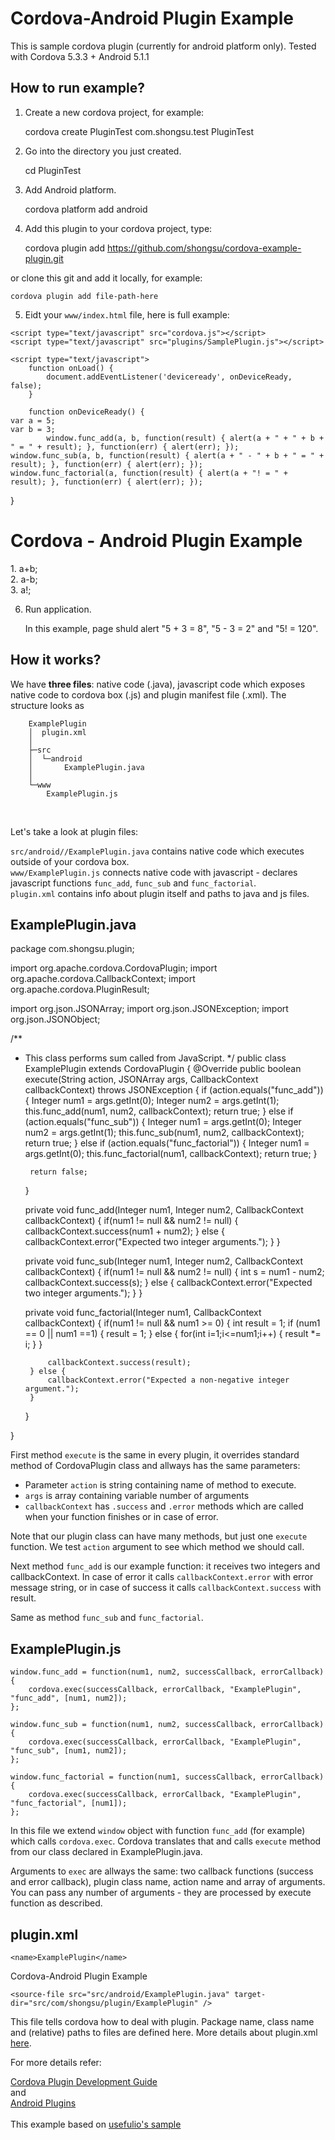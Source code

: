 Cordova-Android Plugin Example
==============================

This is sample cordova plugin (currently for android platform only). Tested with Cordova 5.3.3 + Android 5.1.1

How to run example?
-------------------

1. Create a new cordova project, for example:

    cordova create PluginTest com.shongsu.test PluginTest

2. Go into the directory you just created.

    cd PluginTest

3. Add Android platform.

    cordova platform add android

4. Add this plugin to your cordova project, type:

	 cordova plugin add https://github.com/shongsu/cordova-example-plugin.git

  or clone this git and add it locally, for example:

    cordova plugin add file-path-here

5. Eidt your `www/index.html` file, here is full example:

<!DOCTYPE html>
<html>
<head>
    <meta charset="utf-8" />
    <title>Cordova - Android Plugin Example</title>

    <script type="text/javascript" src="cordova.js"></script>
    <script type="text/javascript" src="plugins/SamplePlugin.js"></script>

    <script type="text/javascript">
        function onLoad() {
            document.addEventListener('deviceready', onDeviceReady, false);
        }

        function onDeviceReady() {
    var a = 5;
    var b = 3;
            window.func_add(a, b, function(result) { alert(a + " + " + b + " = " + result); }, function(err) { alert(err); });
    window.func_sub(a, b, function(result) { alert(a + " - " + b + " = " + result); }, function(err) { alert(err); });
    window.func_factorial(a, function(result) { alert(a + "! = " + result); }, function(err) { alert(err); });		
  }
    </script>
</head>

<body onload="onLoad()">
    <h1>Cordova - Android Plugin Example</h1>
<p>
1. a+b; <br/>
2. a-b; <br/>
3. a!;
</p>

</body>
</html>

6. Run application.

    In this example, page shuld alert "5 + 3 = 8", "5 - 3 = 2" and "5! = 120".




How it works?
-------------

We have **three files**: native code (.java), javascript code which exposes native code to cordova box (.js) and plugin manifest file (.xml). The structure looks as

        ExamplePlugin
        │  plugin.xml
        │
        ├─src
        │  └─android
        │       ExamplePlugin.java
        │
        └─www
            ExamplePlugin.js
<br />

Let's take a look at plugin files:

`src/android//ExamplePlugin.java` contains native code which executes outside of your cordova box.
<br />
`www/ExamplePlugin.js` connects native code with javascript - declares javascript functions `func_add`, `func_sub` and `func_factorial`.
<br />
`plugin.xml` contains info about plugin itself and paths to java and js files.


ExamplePlugin.java
-----------------

package com.shongsu.plugin;

import org.apache.cordova.CordovaPlugin;
import org.apache.cordova.CallbackContext;
import org.apache.cordova.PluginResult;

import org.json.JSONArray;
import org.json.JSONException;
import org.json.JSONObject;

/**
 * This class performs sum called from JavaScript.
 */
public class ExamplePlugin extends CordovaPlugin {
    @Override
    public boolean execute(String action, JSONArray args, CallbackContext callbackContext) throws JSONException {
        if (action.equals("func_add")) {
            Integer num1 = args.getInt(0);
            Integer num2 = args.getInt(1);
            this.func_add(num1, num2, callbackContext);
            return true;
        } else if (action.equals("func_sub")) {
            Integer num1 = args.getInt(0);
            Integer num2 = args.getInt(1);
            this.func_sub(num1, num2, callbackContext);
            return true;
        } else if (action.equals("func_factorial")) {
            Integer num1 = args.getInt(0);
            this.func_factorial(num1, callbackContext);
            return true;
        }

        return false;
    }

    private void func_add(Integer num1, Integer num2, CallbackContext callbackContext) {
        if(num1 != null && num2 != null) {
            callbackContext.success(num1 + num2);
        } else {
            callbackContext.error("Expected two integer arguments.");
        }
    }

    private void func_sub(Integer num1, Integer num2, CallbackContext callbackContext) {
        if(num1 != null && num2 != null) {
            int s = num1 - num2;
            callbackContext.success(s);
        } else {
            callbackContext.error("Expected two integer arguments.");
        }
    }

    private void func_factorial(Integer num1, CallbackContext callbackContext) {
        if(num1 != null && num1 >= 0) {
            int result = 1;
            if (num1 == 0 || num1 ==1) {
              result = 1;
            } else {
              for(int i=1;i<=num1;i++)
              {
                result *= i;
              }
            }

            callbackContext.success(result);
        } else {
            callbackContext.error("Expected a non-negative integer argument.");
        }
    }

}



First method `execute` is the same in every plugin, it overrides standard method of CordovaPlugin class and allways has the same parameters:

- Parameter `action` is string containing name of method to execute.
- `args` is array containing variable number of arguments
- `callbackContext` has `.success` and `.error` methods which are called when your function finishes or in case of error.

Note that our plugin class can have many methods, but just one `execute` function. We test `action` argument to see which method we should call.
<br />

Next method `func_add` is our example function: it receives two integers and callbackContext. In case of error it calls `callbackContext.error` with error message string, or in case of success it calls `callbackContext.success` with result.

Same as method `func_sub` and `func_factorial`.

ExamplePlugin.js
---------------

    window.func_add = function(num1, num2, successCallback, errorCallback) {
    	cordova.exec(successCallback, errorCallback, "ExamplePlugin", "func_add", [num1, num2]);
    };

    window.func_sub = function(num1, num2, successCallback, errorCallback) {
    	cordova.exec(successCallback, errorCallback, "ExamplePlugin", "func_sub", [num1, num2]);
    };

    window.func_factorial = function(num1, successCallback, errorCallback) {
    	cordova.exec(successCallback, errorCallback, "ExamplePlugin", "func_factorial", [num1]);
    };

In this file we extend `window` object with function `func_add` (for example) which calls `cordova.exec`. Cordova translates that and calls `execute` method from our class declared in ExamplePlugin.java.

Arguments to `exec` are allways the same: two callback functions (success and error callback), plugin class name, action name and array of arguments.
You can pass any number of arguments - they are processed by execute function as described.

plugin.xml
----------

<?xml version="1.0" encoding="UTF-8"?>
<plugin xmlns="http://apache.org/cordova/ns/plugins/1.0"
    id="com.shongsu.plugin.ExamplePlugin"
    version="1.0.0">

    <name>ExamplePlugin</name>

  <description>
    Cordova-Android Plugin Example
  </description>

  <js-module src="www/ExamplePlugin.js" name="ExamplePlugin">
        <clobbers target="ExamplePlugin" />
    </js-module>

  <engines>
    <engine name="cordova" version=">=3.0.0" />
  </engines>

  <!-- android -->
  <platform name="android">
    <config-file target="res/xml/config.xml" parent="/*">
      <feature name="ExamplePlugin">
          <param name="android-package" value="com.shongsu.plugin.ExamplePlugin"/>
      </feature>
    </config-file>

    <source-file src="src/android/ExamplePlugin.java" target-dir="src/com/shongsu/plugin/ExamplePlugin" />
  </platform>

  <!-- more platforms here -->

</plugin>


This file tells cordova how to deal with plugin. Package name, class name and (relative) paths to files are defined here. More details about plugin.xml [here](http://docs.phonegap.com/en/3.4.0/plugin_ref_spec.md.html#Plugin%20Specification).

For more details refer:

[Cordova Plugin Development Guide](http://docs.phonegap.com/en/3.4.0/guide_hybrid_plugins_index.md.html#Plugin%20Development%20Guide)
<br />
and
<br />
[Android Plugins](http://docs.phonegap.com/en/3.4.0/guide_platforms_android_plugin.md.html#Android%20Plugins)
<br />
<br />
This example based on [usefulio's sample](https://github.com/usefulio/cordova-example-plugin)
<br />
<br />
